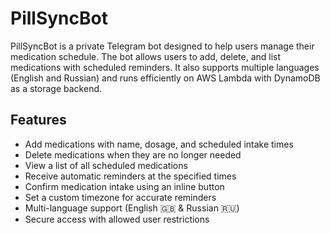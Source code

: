 # PillSyncBot

PillSyncBot is a private Telegram bot designed to help users manage their medication schedule. The bot allows users to add, delete, and list medications with scheduled reminders. It also supports multiple languages (English and Russian) and runs efficiently on AWS Lambda with DynamoDB as a storage backend.

## Features
- Add medications with name, dosage, and scheduled intake times
- Delete medications when they are no longer needed
- View a list of all scheduled medications
- Receive automatic reminders at the specified times
- Confirm medication intake using an inline button
- Set a custom timezone for accurate reminders
- Multi-language support (English 🇬🇧 & Russian 🇷🇺)
- Secure access with allowed user restrictions
